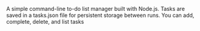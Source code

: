 A simple command-line to-do list manager built with Node.js. Tasks are saved in a tasks.json file for persistent storage between runs. You can add, complete, delete, and list tasks
